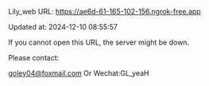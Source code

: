 Lily_web URL: https://ae6d-61-165-102-156.ngrok-free.app

Updated at: 2024-12-10 08:55:57

If you cannot open this URL, the server might be down.

Please contact: 

goley04@foxmail.com Or Wechat:GL_yeaH